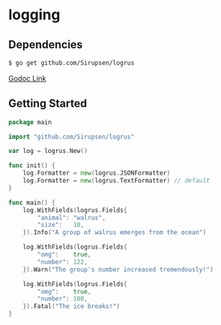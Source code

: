 # logging

## Dependencies

```bash
$ go get github.com/Sirupsen/logrus
```
[Godoc Link](https://godoc.org/github.com/Sirupsen/logrus)

## Getting Started

```go
package main

import "github.com/Sirupsen/logrus"

var log = logrus.New()

func init() {
	log.Formatter = new(logrus.JSONFormatter)
	log.Formatter = new(logrus.TextFormatter) // default
}

func main() {
	log.WithFields(logrus.Fields{
		"animal": "walrus",
		"size":   10,
	}).Info("A group of walrus emerges from the ocean")

	log.WithFields(logrus.Fields{
		"omg":    true,
		"number": 122,
	}).Warn("The group's number increased tremendously!")

	log.WithFields(logrus.Fields{
		"omg":    true,
		"number": 100,
	}).Fatal("The ice breaks!")
}
```
